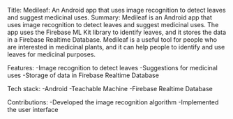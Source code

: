 Title: Medileaf: An Android app that uses image recognition to detect leaves and suggest medicinal uses.
Summary: Medileaf is an Android app that uses image recognition to detect leaves and suggest medicinal uses. 
The app uses the Firebase ML Kit library to identify leaves, and it stores the data in a Firebase Realtime Database. 
Medileaf is a useful tool for people who are interested in medicinal plants, and it can help people to identify and use leaves for medicinal purposes.

Features:
-Image recognition to detect leaves
-Suggestions for medicinal uses
-Storage of data in Firebase Realtime Database

Tech stack:
-Android
-Teachable Machine
-Firebase Realtime Database

Contributions:
-Developed the image recognition algorithm
-Implemented the user interface

